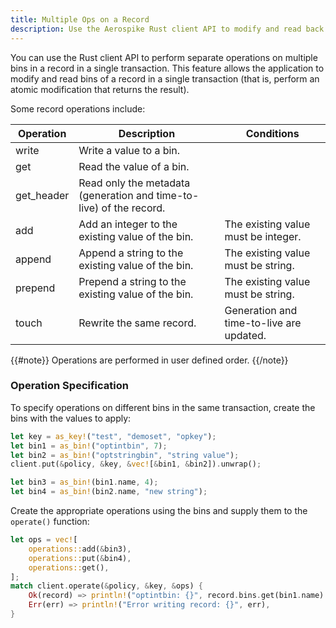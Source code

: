 ```yaml
---
title: Multiple Ops on a Record
description: Use the Aerospike Rust client API to modify and read back to the client bins of a record in a single transaction. 
---
```


You can use the Rust client API to perform separate operations on multiple bins
in a record in a single transaction. This feature allows the application to
modify and read bins of a record in a single transaction (that is, perform an
atomic modification that returns the result).

Some record operations include:

Operation | Description | Conditions
--- | --- | ---
write | Write a value to a bin. |
get | Read the value of a bin. |
get_header | Read only the metadata (generation and time-to-live) of the record. |
add | Add an integer to the existing value of the bin. | The existing value must be integer.
append | Append a string to the existing value of the bin. | The existing value must be string.
prepend | Prepend a string to the existing value of the bin. | The existing value must be string.
touch | Rewrite the same record. | Generation and time-to-live are updated.

{{#note}}
Operations are performed in user defined order.
{{/note}}

### Operation Specification

To specify operations on different bins in the same transaction, create the bins with the values to apply:

```rust
let key = as_key!("test", "demoset", "opkey");
let bin1 = as_bin!("optintbin", 7);
let bin2 = as_bin!("optstringbin", "string value");	
client.put(&policy, &key, &vec![&bin1, &bin2]).unwrap();

let bin3 = as_bin!(bin1.name, 4);
let bin4 = as_bin!(bin2.name, "new string");
```

Create the appropriate operations using the bins and supply them to the `operate()` function:

```rust
let ops = vec![
    operations::add(&bin3),
    operations::put(&bin4),
    operations::get(),
];
match client.operate(&policy, &key, &ops) {
    Ok(record) => println!("optintbin: {}", record.bins.get(bin1.name).unwrap()),
    Err(err) => println!("Error writing record: {}", err),
}
```
